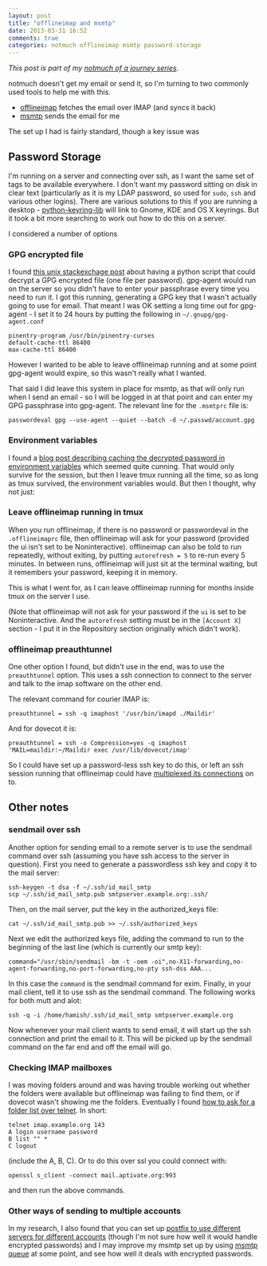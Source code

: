 ```yaml
---
layout: post
title: "offlineimap and msmtp"
date: 2013-03-31 16:52
comments: true
categories: notmuch offlineimap msmtp password-storage
---
```

*This post is part of my [notmuch of a journey series](/blog/2013/03/notmuch/)*.

notmuch doesn't get my email or send it, so I'm turning to two commonly used tools to help me with this.

* [offlineimap](http://docs.offlineimap.org/en/latest/MANUAL.html) fetches the email over IMAP (and syncs it back)
* [msmtp](http://msmtp.sourceforge.net/) sends the email for me

The set up I had is fairly standard, though a key issue was 

## Password Storage

I'm running on a server and connecting over ssh, as I want the same set of tags to be available everywhere.  I don't want my password sitting on disk in clear text (particularly as it is my LDAP password, so used for `sudo`, `ssh` and various other logins).  There are various solutions to this if you are running a desktop - [python-keyring-lib](https://bitbucket.org/kang/python-keyring-lib) will link to Gnome, KDE and OS X keyrings.  But it took a bit more searching to work out how to do this on a server.

I considered a number of options

### GPG encrypted file

I found [this unix stackexchage post](http://unix.stackexchange.com/a/48355/668) about having a python script that could decrypt a GPG encrypted file (one file per password).  gpg-agent would run on the server so you didn't have to enter your passphrase every time you need to run it.  I got this running, generating a GPG key that I wasn't actually going to use for email.  That meant I was OK setting a long time out for gpg-agent - I set it to 24 hours by putting the following in `~/.gnupg/gpg-agent.conf`

    pinentry-program /usr/bin/pinentry-curses
    default-cache-ttl 86400
    max-cache-ttl 86400

However I wanted to be able to leave offlineimap running and at some point gpg-agent would expire, so this wasn't really what I wanted.

That said I did leave this system in place for msmtp, as that will only run when I send an email - so I will be logged in at that point and can enter my GPG passphrase into gpg-agent.  The relevant line for the `.msmtprc` file is:

    passwordeval gpg --use-agent --quiet --batch -d ~/.passwd/account.gpg

### Environment variables

I found a [blog post describing caching the decrypted password in environment variables](https://blog.erroneousthoughts.org/461-2/) which seemed quite cunning.  That would only survive for the session, but then I leave tmux running all the time, so as long as tmux survived, the environment variables would.  But then I thought, why not just:

### Leave offlineimap running in tmux

When you run offlineimap, if there is no password or passwordeval in the `.offlineimaprc` file, then offlineimap will ask for your password (provided the ui isn't set to be Noninteractive).  offlineimap can also be told to run repeatedly, without exiting, by putting `autorefresh = 5` to re-run every 5 minutes.  In between runs, offlineimap will just sit at the terminal waiting, but it remembers your password, keeping it in memory.

This is what I went for, as I can leave offlineimap running for months inside tmux on the server I use.

(Note that offlineimap will not ask for your password if the `ui` is set to be Noninteractive.  And the `autorefresh` setting must be in the `[Account X]` section - I put it in the Repository section originally which didn't work).

### offlineimap preauthtunnel

One other option I found, but didn't use in the end, was to use the `preauthtunnel` option.  This uses a ssh connection to connect to the server and talk to the imap software on the other end.

The relevant command for courier IMAP is:

    preauthtunnel = ssh -q imaphost '/usr/bin/imapd ./Maildir'

And for dovecot it is:

    preauthtunnel = ssh -o Compression=yes -q imaphost 'MAIL=maildir:~/Maildir exec /usr/lib/dovecot/imap'

So I could have set up a password-less ssh key to do this, or left an ssh session running that offlineimap could have [multiplexed its connections](http://protempore.net/~calvins/howto/ssh-connection-sharing/) on to.

## Other notes

### sendmail over ssh

Another option for sending email to a remote server is to use the sendmail command over ssh (assuming you have ssh access to the server in question).  First you need to generate a passwordless ssh key and copy it to the mail server:

    ssh-keygen -t dsa -f ~/.ssh/id_mail_smtp
    scp ~/.ssh/id_mail_smtp.pub smtpserver.example.org:.ssh/

Then, on the mail server, put the key in the authorized_keys file:

    cat ~/.ssh/id_mail_smtp.pub >> ~/.ssh/authorized_keys

Next we edit the authorized keys file, adding the command to run to the beginning of the last line (which is currently our smtp key):

    command="/usr/sbin/sendmail -bm -t -oem -oi",no-X11-forwarding,no-agent-forwarding,no-port-forwarding,no-pty ssh-dss AAA...

In this case the `command` is the sendmail command for exim.  Finally, in your mail client, tell it to use ssh as the sendmail command.  The following works for both mutt and alot:

    ssh -q -i /home/hamish/.ssh/id_mail_smtp smtpserver.example.org

Now whenever your mail client wants to send email, it will start up the ssh connection and print the email to it.  This will be picked up by the sendmail command on the far end and off the email will go.

### Checking IMAP mailboxes

I was moving folders around and was having trouble working out whether the folders were available but offlineimap was failing to find them, or if dovecot wasn't showing me the folders.  Eventually I found [how to ask for a folder list over telnet](http://wiki.dovecot.org/MissingMailboxes). In short:

    telnet imap.example.org 143
    A login username password
    B list "" *
    C logout

(include the A, B, C).  Or to do this over ssl you could connect with:

    openssl s_client -connect mail.aptivate.org:993

and then run the above commands.

### Other ways of sending to multiple accounts

In my research, I also found that you can set up [postfix to use different servers for different accounts](http://paul.frields.org/2009/07/12/best-in-show/) (though I'm not sure how well it would handle encrypted passwords) and I may improve my msmtp set up by using [msmtp queue](https://wiki.archlinux.org/index.php/Msmtp#Using_msmtp_offline) at some point, and see how well it deals with encrypted passwords.
